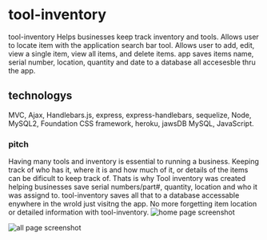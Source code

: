 # tool-inventory
tool-inventory Helps businesses keep track inventory and tools. Allows user to locate item with the application search bar tool. Allows user to add, edit, view a single item, view all items, and delete items. app saves items name, serial number, location, quantity and date to a database all accesesble thru the app.

## technologys
MVC, Ajax, Handlebars.js, express, express-handlebars, sequelize, Node, MySQL2, Foundation CSS framework, heroku, jawsDB MySQL, JavaScript.

### pitch 
Having many tools and inventory is essential to running a business. Keeping track of who has it, where it is and how much of it, or details of the items can be dificult to keep track of. Thats is why Tool inventory was created helping businesses save serial numbers/part#, quantity, location and who it was assignd to.  tool-inventory saves all that to a database accessable enywhere in the wrold just visitng the app. No more forgetting item location or detailed information with tool-inventory.
![home page screenshot](/public/asset/images/home.png)

![all page screenshot](/public/asset/images/all.png)
